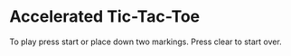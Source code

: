 # Accelerated Tic-Tac-Toe

To play press start or place down two markings. Press clear to start over.

